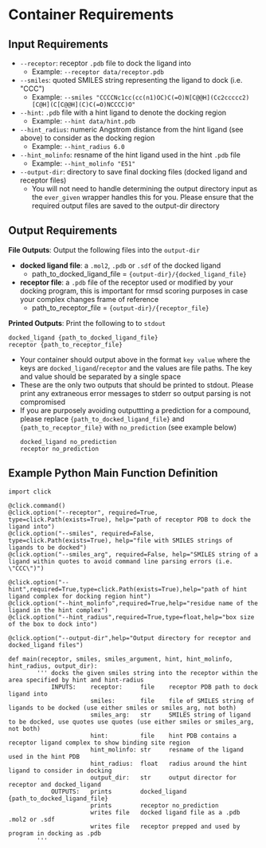 # Container Requirements

## Input Requirements
* `--receptor`: receptor `.pdb` file to dock the ligand into
  * Example: `--receptor data/receptor.pdb`
* `--smiles`: quoted SMILES string representing the ligand to dock (i.e. "CCC")
  * Example: `--smiles "CCCCNc1cc(cc(n1)OC)C(=O)N[C@@H](Cc2ccccc2)[C@H](C[C@@H](C)C(=O)NCCCC)O"`
* `--hint`: `.pdb` file with a hint ligand to denote the docking region
  * Example: `--hint data/hint.pdb`
* `--hint_radius`: numeric Angstrom distance from the hint ligand (see above) to consider as the docking region
  * Example: `--hint_radius 6.0`
* `--hint_molinfo`: resname of the hint ligand used in the hint `.pdb` file
  * Example: `--hint_molinfo "E51"`
* `--output-dir`: directory to save final docking files (docked ligand and receptor files)
  * You will not need to handle determining the output directory input as the `ever_given` wrapper handles this for you. Please ensure that the required output files are saved to the output-dir directory

## Output Requirements

**File Outputs**: Output the following files into the `output-dir`
* **docked ligand file**: a `.mol2`, `.pdb` or `.sdf` of the docked ligand
  * path_to_docked_ligand_file = `{output-dir}/{docked_ligand_file}`
* **receptor file**: a `.pdb` file of the receptor used or modified by your docking program, this is important for rmsd scoring purposes in case your complex changes frame of reference
  * path_to_receptor_file = `{output-dir}/{receptor_file}`


**Printed Outputs**: Print the following to to `stdout`
```
docked_ligand {path_to_docked_ligand_file}
receptor {path_to_receptor_file}
```
* Your container should output above in the format `key value` where the keys are `docked_ligand`/`receptor` and the values are file paths. The key and value should be separated by a single space
* These are the only two outputs that should be printed to stdout. Please print any extraneous error messages to stderr so output parsing is not compromised
* If you are purposely avoiding outputtting a prediction for a compound, please replace `{path_to_docked_ligand_file}` and `{path_to_receptor_file}` with `no_prediction` (see example below)
   ```
   docked_ligand no_prediction
   receptor no_prediction
   ```

## Example Python Main Function Definition
```
import click

@click.command()
@click.option("--receptor", required=True, type=click.Path(exists=True), help="path of receptor PDB to dock the ligand into")
@click.option("--smiles", required=False, type=click.Path(exists=True), help="file with SMILES strings of ligands to be docked")
@click.option("--smiles_arg", required=False, help="SMILES string of a ligand within quotes to avoid command line parsing errors (i.e. \"CCC\")")

@click.option("--hint",required=True,type=click.Path(exists=True),help="path of hint ligand complex for docking region hint")
@click.option("--hint_molinfo",required=True,help="residue name of the ligand in the hint complex")
@click.option("--hint_radius",required=True,type=float,help="box size of the box to dock into")

@click.option("--output-dir",help="Output directory for receptor and docked_ligand files")

def main(receptor, smiles, smiles_argument, hint, hint_molinfo, hint_radius, output_dir):
        ''' docks the given smiles string into the receptor within the area specified by hint and hint-radius
            INPUTS:    receptor:     file    receptor PDB path to dock ligand into
                       smiles:       file    file of SMILES string of ligands to be docked (use either smiles or smiles_arg, not both)
                       smiles_arg:   str     SMILES string of ligand to be docked, use quotes use quotes (use either smiles or smiles_arg, not both)
                       hint:         file    hint PDB contains a receptor ligand complex to show binding site region
                       hint_molinfo: str     resname of the ligand used in the hint PDB
                       hint_radius:  float   radius around the hint ligand to consider in docking
                       output_dir:   str     output director for receptor and docked_ligand
            OUTPUTS:   prints        docked_ligand {path_to_docked_ligand_file}
                       prints        receptor no_prediction
                       writes file   docked ligand file as a .pdb .mol2 or .sdf
                       writes file   receptor prepped and used by program in docking as .pdb
        '''
```
